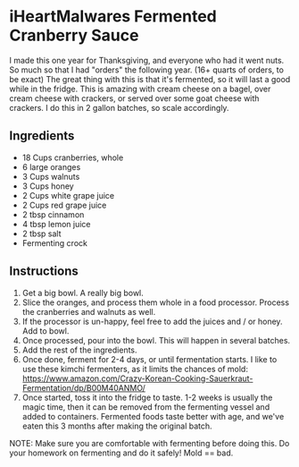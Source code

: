# iHeartMalwares Fermented Cranberry Sauce

I made this one year for Thanksgiving, and everyone who had it went
nuts. So much so that I had "orders" the following year. (16+ quarts of
orders, to be exact) The great thing with this is that it's fermented,
so it will last a good while in the fridge. This is amazing with cream
cheese on a bagel, over cream cheese with crackers, or served over some
goat cheese with crackers. I do this in 2 gallon batches, so scale
accordingly.

## Ingredients

-   18 Cups cranberries, whole
-   6 large oranges
-   3 Cups walnuts
-   3 Cups honey
-   2 Cups white grape juice
-   2 Cups red grape juice
-   2 tbsp cinnamon
-   4 tbsp lemon juice
-   2 tbsp salt
-   Fermenting crock

## Instructions

1.  Get a big bowl. A really big bowl.
2.  Slice the oranges, and process them whole in a food processor.
    Process the cranberries and walnuts as well.
3.  If the processor is un-happy, feel free to add the juices and / or
    honey. Add to bowl.
4.  Once processed, pour into the bowl. This will happen in several
    batches.
5.  Add the rest of the ingredients.
6.  Once done, ferment for 2-4 days, or until fermentation starts. I
    like to use these kimchi fermenters, as it limits the chances of
    mold:
    <https://www.amazon.com/Crazy-Korean-Cooking-Sauerkraut-Fermentation/dp/B00M40ANMO/>
7.  Once started, toss it into the fridge to taste. 1-2 weeks is usually
    the magic time, then it can be removed from the fermenting vessel
    and added to containers. Fermented foods taste better with age, and
    we've eaten this 3 months after making the original batch.

NOTE: Make sure you are comfortable with fermenting before doing this.
Do your homework on fermenting and do it safely! Mold == bad.
